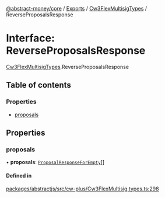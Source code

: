 [@abstract-money/core](../README.md) / [Exports](../modules.md) / [Cw3FlexMultisigTypes](../modules/Cw3FlexMultisigTypes.md) / ReverseProposalsResponse

# Interface: ReverseProposalsResponse

[Cw3FlexMultisigTypes](../modules/Cw3FlexMultisigTypes.md).ReverseProposalsResponse

## Table of contents

### Properties

- [proposals](Cw3FlexMultisigTypes.ReverseProposalsResponse.md#proposals)

## Properties

### proposals

• **proposals**: [`ProposalResponseForEmpty`](Cw3FlexMultisigTypes.ProposalResponseForEmpty.md)[]

#### Defined in

[packages/abstractjs/src/cw-plus/Cw3FlexMultisig.types.ts:298](https://github.com/AbstractSDK/frontend/blob/07410073/packages/abstractjs/src/cw-plus/Cw3FlexMultisig.types.ts#L298)
